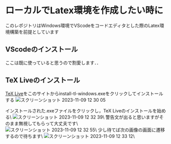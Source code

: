 # ローカルでLatex環境を作成したい時に
このレポジトリはWindows環境でVScodeをコードエディタとした際のLatex環境構築を前提としています

## VScodeのインストール
ここは既に使っていると思うので割愛します．．

## TeX Liveのインストール
[TeX Live](https://www.tug.org/texlive/acquire-netinstall.html)をこのサイトからinstall-tl-windows.exeをクリックしてインストールする
![スクリーンショット 2023-11-09 12 30 05](https://github.com/YonedaRyo/Latex-VScode/assets/107024163/821013b0-da98-41f9-8e83-c76bce165f83)

インストールされた.exeファイルをクリックし，TeX Liveのインストールを始める\\
![スクリーンショット 2023-11-09 12 32 39](https://github.com/YonedaRyo/Latex-VScode/assets/107024163/654009ed-80f1-4e69-be27-7971d04bac58)\\
警告文が出ると思いますがそのまま無視してもらって大丈夫です\\
![スクリーンショット 2023-11-09 12 32 55](https://github.com/YonedaRyo/Latex-VScode/assets/107024163/0823ce32-7922-4c5b-bb06-39627f4207cd)\\
少し待てば次の画像の画面に遷移するので待ちます\\
![スクリーンショット 2023-11-09 12 33 12](https://github.com/YonedaRyo/Latex-VScode/assets/107024163/b00c8b1f-69d3-4070-a569-cbdc2689b967)\\
